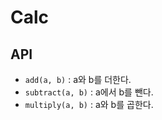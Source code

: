 # Calc


## API

- `add(a, b)` : a와 b를 더한다.
- `subtract(a, b)` : a에서 b를 뺀다.
- `multiply(a, b)` : a와 b를 곱한다.


